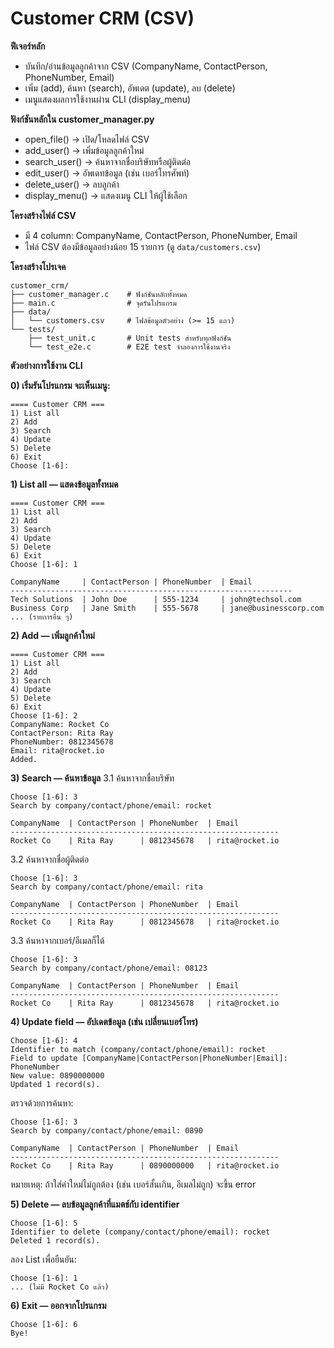 # Customer CRM (CSV)

**ฟีเจอร์หลัก**
- บันทึก/อ่านข้อมูลลูกค้าจาก CSV (CompanyName, ContactPerson, PhoneNumber, Email)
- เพิ่ม (add), ค้นหา (search), อัพเดต (update), ลบ (delete)
- เมนูแสดงผลการใช้งานผ่าน CLI (display_menu)

**ฟังก์ชันหลักใน customer_manager.py**
- open_file() → เปิด/โหลดไฟล์ CSV
- add_user() → เพิ่มข้อมูลลูกค้าใหม่
- search_user() → ค้นหาจากชื่อบริษัทหรือผู้ติดต่อ
- edit_user() → อัพเดทข้อมูล (เช่น เบอร์โทรศัพท์)
- delete_user() → ลบลูกค้า
- display_menu() → แสดงเมนู CLI ให้ผู้ใช้เลือก

**โครงสร้างไฟล์ CSV**
- มี 4 column: CompanyName, ContactPerson, PhoneNumber, Email
- ไฟล์ CSV ต้องมีข้อมูลอย่างน้อย 15 รายการ (ดู `data/customers.csv`)

**โครงสร้างโปรเจค**
```
customer_crm/
├── customer_manager.c    # ฟังก์ชันหลักทั้งหมด
├── main.c                # จุดรันโปรแกรม
├── data/
│   └── customers.csv     # ไฟล์ข้อมูลตัวอย่าง (>= 15 แถว)
└── tests/
    ├── test_unit.c       # Unit tests สำหรับทุกฟังก์ชัน
    └── test_e2e.c        # E2E test จำลองการใช้งานจริง
```

**ตัวอย่างการใช้งาน CLI**

**0) เริ่มรันโปรแกรม จะเห็นเมนู:**
```
==== Customer CRM ===
1) List all
2) Add
3) Search
4) Update
5) Delete
6) Exit
Choose [1-6]:
```

**1) List all — แสดงข้อมูลทั้งหมด**
```
==== Customer CRM ===
1) List all
2) Add
3) Search
4) Update
5) Delete
6) Exit
Choose [1-6]: 1

CompanyName     | ContactPerson | PhoneNumber  | Email
---------------------------------------------------------------
Tech Solutions  | John Doe      | 555-1234     | john@techsol.com
Business Corp   | Jane Smith    | 555-5678     | jane@businesscorp.com
... (รายการอื่น ๆ)
```

**2) Add — เพิ่มลูกค้าใหม่**
```
==== Customer CRM ===
1) List all
2) Add
3) Search
4) Update
5) Delete
6) Exit
Choose [1-6]: 2
CompanyName: Rocket Co
ContactPerson: Rita Ray
PhoneNumber: 0812345678
Email: rita@rocket.io
Added.
```

**3) Search — ค้นหาข้อมูล**
3.1 ค้นหาจากชื่อบริษัท
```
Choose [1-6]: 3
Search by company/contact/phone/email: rocket

CompanyName  | ContactPerson | PhoneNumber  | Email
------------------------------------------------------------
Rocket Co    | Rita Ray      | 0812345678   | rita@rocket.io
```
3.2 ค้นหาจากชื่อผู้ติดต่อ
```
Choose [1-6]: 3
Search by company/contact/phone/email: rita

CompanyName  | ContactPerson | PhoneNumber  | Email
------------------------------------------------------------
Rocket Co    | Rita Ray      | 0812345678   | rita@rocket.io
```
3.3 ค้นหาจากเบอร์/อีเมลก็ได้
```
Choose [1-6]: 3
Search by company/contact/phone/email: 08123

CompanyName  | ContactPerson | PhoneNumber  | Email
------------------------------------------------------------
Rocket Co    | Rita Ray      | 0812345678   | rita@rocket.io
```

**4) Update field — อัปเดตข้อมูล (เช่น เปลี่ยนเบอร์โทร)**
```
Choose [1-6]: 4
Identifier to match (company/contact/phone/email): rocket
Field to update [CompanyName|ContactPerson|PhoneNumber|Email]: PhoneNumber
New value: 0890000000
Updated 1 record(s).
```
ตรวจด้วยการค้นหา:
```
Choose [1-6]: 3
Search by company/contact/phone/email: 0890

CompanyName  | ContactPerson | PhoneNumber  | Email
------------------------------------------------------------
Rocket Co    | Rita Ray      | 0890000000   | rita@rocket.io
```
หมายเหตุ: ถ้าใส่ค่าใหม่ไม่ถูกต้อง (เช่น เบอร์สั้นเกิน, อีเมลไม่ถูก) จะขึ้น error

**5) Delete — ลบข้อมูลลูกค้าที่แมตช์กับ identifier**
```
Choose [1-6]: 5
Identifier to delete (company/contact/phone/email): rocket
Deleted 1 record(s).
```
ลอง List เพื่อยืนยัน:
```
Choose [1-6]: 1
... (ไม่มี Rocket Co แล้ว)
```
**6) Exit — ออกจากโปรแกรม**
```
Choose [1-6]: 6
Bye!
```
